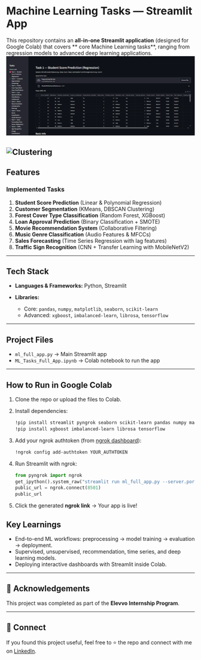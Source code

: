 
#  Machine Learning Tasks — Streamlit App

This repository contains an **all-in-one Streamlit application** (designed for Google Colab) that covers ** core Machine Learning tasks**, ranging from regression models to advanced deep learning applications.
![Home Page](1.png)

![Clustering](2.png)
---

## Features

###  Implemented Tasks

1. **Student Score Prediction** (Linear & Polynomial Regression)
2. **Customer Segmentation** (KMeans, DBSCAN Clustering)
3. **Forest Cover Type Classification** (Random Forest, XGBoost)
4. **Loan Approval Prediction** (Binary Classification + SMOTE)
5. **Movie Recommendation System** (Collaborative Filtering)
6. **Music Genre Classification** (Audio Features & MFCCs)
7. **Sales Forecasting** (Time Series Regression with lag features)
8. **Traffic Sign Recognition** (CNN + Transfer Learning with MobileNetV2)

---

##  Tech Stack

* **Languages & Frameworks:** Python, Streamlit
* **Libraries:**

  * Core: `pandas`, `numpy`, `matplotlib`, `seaborn`, `scikit-learn`
  * Advanced: `xgboost`, `imbalanced-learn`, `librosa`, `tensorflow`

---

##  Project Files

* `ml_full_app.py` → Main Streamlit app
* `ML_Tasks_Full_App.ipynb` → Colab notebook to run the app

---

##  How to Run in Google Colab

1. Clone the repo or upload the files to Colab.
2. Install dependencies:

   ```bash
   !pip install streamlit pyngrok seaborn scikit-learn pandas numpy matplotlib
   !pip install xgboost imbalanced-learn librosa tensorflow
   ```
3. Add your ngrok authtoken (from [ngrok dashboard](https://dashboard.ngrok.com/get-started/your-authtoken)):

   ```bash
   !ngrok config add-authtoken YOUR_AUTHTOKEN
   ```
4. Run Streamlit with ngrok:

   ```python
   from pyngrok import ngrok
   get_ipython().system_raw("streamlit run ml_full_app.py --server.port 8501 &")
   public_url = ngrok.connect(8501)
   public_url
   ```
5. Click the generated **ngrok link** → Your app is live! 



##  Key Learnings

* End-to-end ML workflows: preprocessing → model training → evaluation → deployment.
* Supervised, unsupervised, recommendation, time series, and deep learning models.
* Deploying interactive dashboards with Streamlit inside Colab.

---

## 🙌 Acknowledgements

This project was completed as part of the **Elevvo Internship Program**.

---

## 🔗 Connect

If you found this project useful, feel free to ⭐ the repo and connect with me on [LinkedIn](www.linkedin.com/in/eman-shahid-data-scientist-5639b9287).


